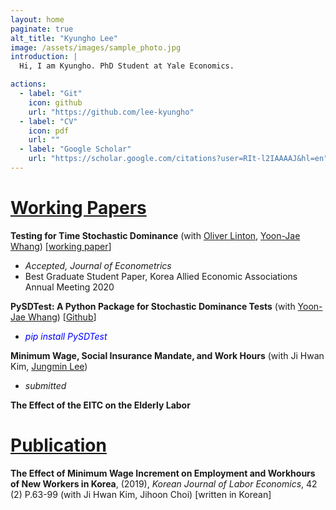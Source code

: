 ```yaml
---
layout: home
paginate: true
alt_title: "Kyungho Lee"
image: /assets/images/sample_photo.jpg
introduction: |
  Hi, I am Kyungho. PhD Student at Yale Economics.

actions:
  - label: "Git"
    icon: github
    url: "https://github.com/lee-kyungho"
  - label: "CV"
    icon: pdf
    url: ""
  - label: "Google Scholar"
    url: "https://scholar.google.com/citations?user=RIt-l2IAAAAJ&hl=en"
---
```



#  <ins>Working Papers</ins>

**Testing for Time Stochastic Dominance** (with [Oliver Linton](https://obl20.com/), [Yoon-Jae Whang](https://sites.google.com/site/whangyjhomepage/)) [[working paper](https://ideas.repec.org/p/cam/camdae/20121.html)]
  - *Accepted, Journal of Econometrics*
  - Best Graduate Student Paper, Korea Allied Economic Associations Annual Meeting 2020

**PySDTest: A Python Package for Stochastic Dominance Tests** (with [Yoon-Jae Whang](https://sites.google.com/site/whangyjhomepage/)) [[Github](https://github.com/lee-kyungho/pysdtest)]
  - <span style="color:blue"> *pip install PySDTest* </span>

**Minimum Wage, Social Insurance Mandate, and Work Hours** (with Ji Hwan Kim, [Jungmin Lee](https://sites.google.com/view/jungminlee71/))
  - *submitted*

**The Effect of the EITC on the Elderly Labor**

# <ins> Publication </ins>

**The Effect of Minimum Wage Increment on Employment and Workhours of New Workers in Korea**, (2019), *Korean Journal of Labor Economics*, 42 (2) P.63-99 
(with Ji Hwan Kim, Jihoon Choi) [written in Korean]

